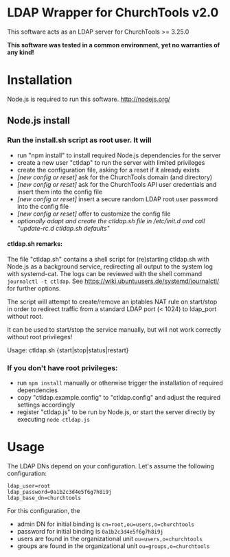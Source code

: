 # LDAP Wrapper for ChurchTools v2.0

This software acts as an LDAP server for ChurchTools >= 3.25.0

**This software was tested in a common environment, yet no warranties of any kind!** 

# Installation
Node.js is required to run this software.
http://nodejs.org/

## Node.js install

### Run the install.sh script as root user. It will
- run "npm install" to install required Node.js dependencies for the server
- create a new user "ctldap" to run the server with limited privileges
- create the configuration file, asking for a reset if it already exists
- *[new config or reset]* ask for the ChurchTools domain (and directory)
- *[new config or reset]* ask for the ChurchTools API user credentials and insert them into the config file
- *[new config or reset]* insert a secure random LDAP root user password into the config file
- *[new config or reset]* offer to customize the config file
- *optionally adapt and create the ctldap.sh file in /etc/init.d and call "update-rc.d ctldap.sh defaults"*

#### ctldap.sh remarks:
The file "ctldap.sh" contains a shell script for (re)starting ctldap.sh with Node.js as a background service, redirecting all output to the system log with systemd-cat. The logs can be reviewed with the shell command `journalctl -t ctldap`. See https://wiki.ubuntuusers.de/systemd/journalctl/ for further options.

The script will attempt to create/remove an iptables NAT rule on start/stop in order to redirect traffic from a standard LDAP port (< 1024) to ldap_port without root.

It can be used to start/stop the service manually, but will not work correctly without root privileges!

Usage: ctldap.sh {start|stop|status|restart}

### If you don't have root privileges:
- run `npm install` manually or otherwise trigger the installation of required dependencies
- copy "ctldap.example.config" to "ctldap.config" and adjust the required settings accordingly
- register "ctldap.js" to be run by Node.js, or start the server directly by executing `node ctldap.js`

# Usage
The LDAP DNs depend on your configuration. Let's assume the following configuration:
```
ldap_user=root
ldap_password=0a1b2c3d4e5f6g7h8i9j
ldap_base_dn=churchtools
```
For this configuration, the
- admin DN for initial binding is `cn=root,ou=users,o=churchtools`
- password for initial binding is `0a1b2c3d4e5f6g7h8i9j`
- users are found in the organizational unit `ou=users,o=churchtools`
- groups are found in the organizational unit `ou=groups,o=churchtools`